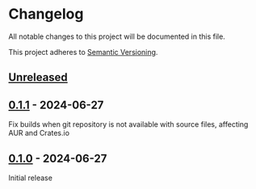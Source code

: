 # Changelog

All notable changes to this project will be documented in this file.

This project adheres to [Semantic Versioning](https://semver.org).

<!--
Note: In this file, do not use the hard wrap in the middle of a sentence for compatibility with GitHub comment style markdown rendering.
-->

## [Unreleased]

## [0.1.1] - 2024-06-27

Fix builds when git repository is not available with source files, affecting AUR and Crates.io

## [0.1.0] - 2024-06-27

Initial release

[Unreleased]: https://github.com/mahor1221/reddish-shift/compare/v0.1.1...HEAD
[0.1.1]: https://github.com/mahor1221/reddish-shift/releases/tag/v0.1.1
[0.1.0]: https://github.com/mahor1221/reddish-shift/releases/tag/v0.1.0

